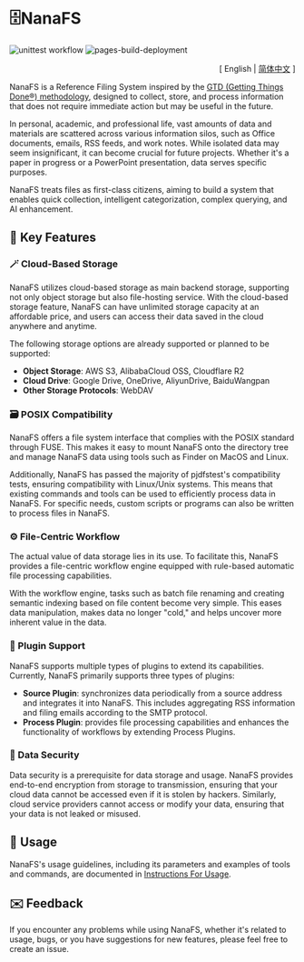 # 🗄NanaFS

![unittest workflow](https://github.com/basenana/nanafs/actions/workflows/unittest.yml/badge.svg)
![pages-build-deployment](https://github.com/basenana/nanafs/actions/workflows/pages/pages-build-deployment/badge.svg)

<p align="right">[ English | <a href="https://github.com/basenana/nanafs/blob/main/README_zh.md">简体中文</a> ]</p>

NanaFS is a Reference Filing System inspired by the [GTD (Getting Things Done®) methodology](https://gettingthingsdone.com/wp-content/uploads/2014/10/Filing.pdf),
designed to collect, store, and process information that does not require immediate action but may be useful in the future.

In personal, academic, and professional life, vast amounts of data and materials are scattered across various information silos,
such as Office documents, emails, RSS feeds, and work notes. While isolated data may seem insignificant,
it can become crucial for future projects. Whether it's a paper in progress or a PowerPoint presentation,
data serves specific purposes.

NanaFS treats files as first-class citizens, aiming to build a system 
that enables quick collection, intelligent categorization, complex querying, and AI enhancement.

## 🚩 Key Features

### 🪄 Cloud-Based Storage

NanaFS utilizes cloud-based storage as main backend storage,
supporting not only object storage but also file-hosting service.
With the cloud-based storage feature, NanaFS can have unlimited storage capacity at an affordable price,
and users can access their data saved in the cloud anywhere and anytime.

The following storage options are already supported or planned to be supported:

- **Object Storage**: AWS S3, AlibabaCloud OSS, Cloudflare R2
- **Cloud Drive**: Google Drive, OneDrive, AliyunDrive, BaiduWangpan
- **Other Storage Protocols**: WebDAV

### 🗃 POSIX Compatibility

NanaFS offers a file system interface that complies with the POSIX standard through FUSE.
This makes it easy to mount NanaFS onto the directory tree and manage NanaFS data using tools such as Finder on MacOS
and Linux.

Additionally, NanaFS has passed the majority of pjdfstest's compatibility tests, ensuring compatibility with Linux/Unix
systems.
This means that existing commands and tools can be used to efficiently process data in NanaFS. For specific needs,
custom scripts or programs can also be written to process files in NanaFS.

### ⚙️ File-Centric Workflow

The actual value of data storage lies in its use. To facilitate this,
NanaFS provides a file-centric workflow engine equipped with rule-based automatic file processing capabilities.

With the workflow engine, tasks such as batch file renaming and creating semantic indexing based on file content become
very simple.
This eases data manipulation, makes data no longer "cold," and helps uncover more inherent value in the data.

### 🔌 Plugin Support

NanaFS supports multiple types of plugins to extend its capabilities. Currently, NanaFS primarily supports three types
of plugins:

- **Source Plugin**: synchronizes data periodically from a source address and integrates it into NanaFS. This includes
  aggregating RSS information and filing emails according to the SMTP protocol.
- **Process Plugin**: provides file processing capabilities and enhances the functionality of workflows by extending
  Process Plugins.

### 🔐 Data Security

Data security is a prerequisite for data storage and usage.
NanaFS provides end-to-end encryption from storage to transmission, ensuring that your cloud data cannot be accessed
even if it is stolen by hackers.
Similarly, cloud service providers cannot access or modify your data, ensuring that your data is not leaked or misused.

## 🚀 Usage

NanaFS's usage guidelines, including its parameters and examples of tools and commands, are documented
in [Instructions For Usage](https://github.com/basenana/nanafs/blob/main/docs/usage.md).

## ✉️ Feedback

If you encounter any problems while using NanaFS, whether it's related to usage, bugs, or you have suggestions for new
features,
please feel free to create an issue.